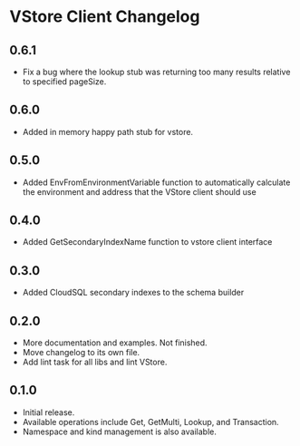 # VStore Client Changelog

## 0.6.1
- Fix a bug where the lookup stub was returning too many results relative to specified pageSize.

## 0.6.0
- Added in memory happy path stub for vstore.

## 0.5.0
* Added EnvFromEnvironmentVariable function to automatically calculate the environment and address that the VStore client should use

## 0.4.0
* Added GetSecondaryIndexName function to vstore client interface

## 0.3.0
* Added CloudSQL secondary indexes to the schema builder

## 0.2.0
* More documentation and examples. Not finished.
* Move changelog to its own file.
* Add lint task for all libs and lint VStore.

## 0.1.0
* Initial release.
* Available operations include Get, GetMulti, Lookup, and Transaction.
* Namespace and kind management is also available.
